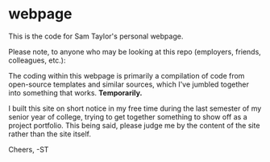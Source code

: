 # webpage
This is the code for Sam Taylor's personal webpage.

Please note, to anyone who may be looking at this repo (employers, friends, colleagues, etc.):

The coding within this webpage is primarily a compilation of code from open-source templates and similar sources, which I've jumbled together into something that works. **Temporarily.**

I built this site on short notice in my free time during the last semester of my senior year of college, trying to get together something to show off as a project portfolio. This being said, please judge me by the content of the site rather than the site itself.

Cheers,
-ST
